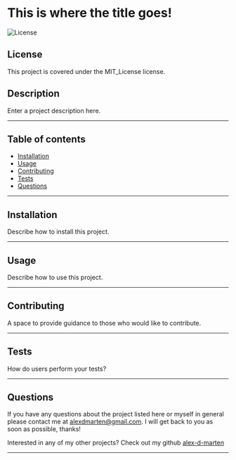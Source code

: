 
    
# This is where the title goes!


![License](https://img.shields.io/badge/License-MIT_License-blue.svg)

## License

This project is covered under the MIT_License license.

## Description

Enter a project description here.

---

## Table of contents

* [Installation](#installation)
* [Usage](#usage)
* [Contributing](#contributing)
* [Tests](#tests)
* [Questions](#questions)

---

## Installation

Describe how to install this project.

---

## Usage

Describe how to use this project.

---

## Contributing

A space to provide guidance to those who would like to contribute.

---

## Tests

How do users perform your tests?

---

## Questions

If you have any questions about the project listed here or myself in general please contact me at alexdmarten@gmail.com. I will get back to you as soon as possible, thanks!

Interested in any of my other projects? Check out my github [alex-d-marten](https://github.com/alex-d-marten)

---